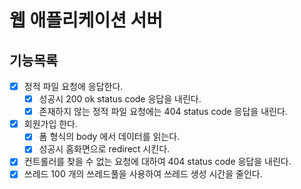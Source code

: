 # 웹 애플리케이션 서버
## 기능목록
 - [x] 정적 파일 요청에 응답한다.
    - [x] 성공시 200 ok status code 응답을 내린다.
    - [x] 존재하지 않는 정적 파일 요청에는 404 status code 응답을 내린다. 
 - [x] 회원가입 한다.
    - [x] 폼 형식의 body 에서 데이터를 읽는다.
    - [x] 성공시 홈화면으로 redirect 시킨다.
 - [x] 컨트롤러를 찾을 수 없는 요청에 대하여 404 status code 응답을 내린다.
 - [x] 쓰레드 100 개의 쓰레드풀을 사용하여 쓰레드 생성 시간을 줄인다. 
